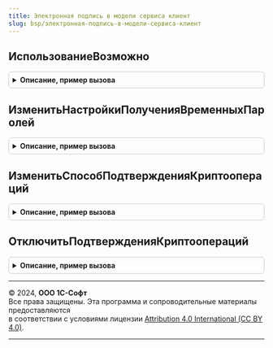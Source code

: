 ```yaml
---
title: Электронная подпись в модели сервиса клиент
slug: bsp/электронная-подпись-в-модели-сервиса-клиент
---
```



## ИспользованиеВозможно
<details style="margin: 1em 0; padding: 0.5em; border: 1px solid #ccc; border-radius: 6px;">

<summary style="font-weight: bold; cursor: pointer;">Описание, пример вызова</summary>

```bsl

// Возвращаемое значение:
// 	Булево
//
Функция ИспользованиеВозможно() Экспорт
```

Пример вызова
```bsl
Результат = ЭлектроннаяПодписьВМоделиСервисаКлиент.ИспользованиеВозможно() 
```
</details>

## ИзменитьНастройкиПолученияВременныхПаролей
<details style="margin: 1em 0; padding: 0.5em; border: 1px solid #ccc; border-radius: 6px;">

<summary style="font-weight: bold; cursor: pointer;">Описание, пример вызова</summary>

```bsl

// Процедура - Изменить настройки получения временных паролей
//
// Параметры:
//  Сертификат - Произвольный - сертификат
//  ОповещениеОЗавершении - ОписаниеОповещения - оповещение о завершении.
//  ПараметрыФормы - Структура - необязательный, содержит дополнительные параметры при открытии формы
//
Процедура ИзменитьНастройкиПолученияВременныхПаролей(Сертификат, Экспорт
```

Пример вызова
```bsl
ЭлектроннаяПодписьВМоделиСервисаКлиент.ИзменитьНастройкиПолученияВременныхПаролей(Сертификат, );
```
</details>

## ИзменитьСпособПодтвержденияКриптоопераций
<details style="margin: 1em 0; padding: 0.5em; border: 1px solid #ccc; border-radius: 6px;">

<summary style="font-weight: bold; cursor: pointer;">Описание, пример вызова</summary>

```bsl

// Процедура - Изменить способ подтверждения криптооперация
//
// Параметры:
//  Сертификат - Произвольный - сертификат
//  ОповещениеОЗавершении - ОписаниеОповещения - оповещение о завершении.
//  ПараметрыФормы - Структура - необязательный, содержит дополнительные параметры при открытии формы
//
Процедура ИзменитьСпособПодтвержденияКриптоопераций(Сертификат, Экспорт
```

Пример вызова
```bsl
ЭлектроннаяПодписьВМоделиСервисаКлиент.ИзменитьСпособПодтвержденияКриптоопераций(Сертификат, );
```
</details>

## ОтключитьПодтвержденияКриптоопераций
<details style="margin: 1em 0; padding: 0.5em; border: 1px solid #ccc; border-radius: 6px;">

<summary style="font-weight: bold; cursor: pointer;">Описание, пример вызова</summary>

```bsl

// Процедура - Отключить подтверждения криптоопераций
//
// Параметры:
//  Сертификат - Произвольный - сертификат
//  ОповещениеОЗавершении - ОписаниеОповещения - оповещение о завершении.
//  ПараметрыФормы - Структура - необязательный, содержит дополнительные параметры при открытии формы
//
Процедура ОтключитьПодтвержденияКриптоопераций(Сертификат, Экспорт
```

Пример вызова
```bsl
ЭлектроннаяПодписьВМоделиСервисаКлиент.ОтключитьПодтвержденияКриптоопераций(Сертификат, );
```
</details>

---

© 2024, **ООО 1С-Софт**  
Все права защищены. Эта программа и сопроводительные материалы предоставляются  
в соответствии с условиями лицензии [Attribution 4.0 International (CC BY 4.0)](https://creativecommons.org/licenses/by/4.0/legalcode).

---
